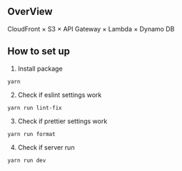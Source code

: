 ## OverView

CloudFront × S3 × API Gateway × Lambda × Dynamo DB

## How to set up

1. Install package

```
yarn
```

2. Check if eslint settings work

```
yarn run lint-fix
```

3. Check if prettier settings work

```
yarn run format
```

4. Check if server run

```
yarn run dev
```

